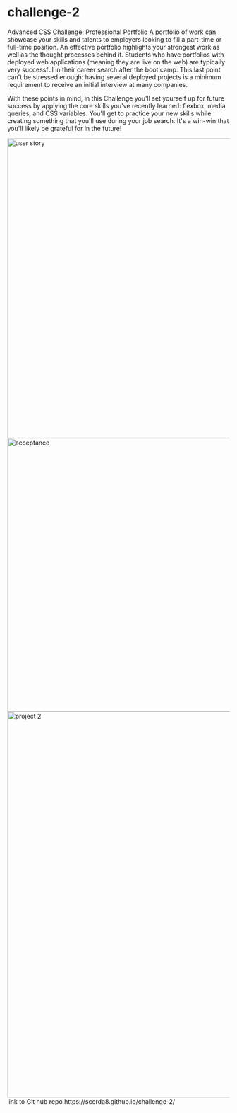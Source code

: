 # challenge-2

Advanced CSS Challenge: Professional Portfolio
A portfolio of work can showcase your skills and talents to employers looking to fill a part-time or full-time position. An effective portfolio highlights your strongest work as well as the thought processes behind it. Students who have portfolios with deployed web applications (meaning they are live on the web) are typically very successful in their career search after the boot camp. This last point can't be stressed enough: having several deployed projects is a minimum requirement to receive an initial interview at many companies.

With these points in mind, in this Challenge you'll set yourself up for future success by applying the core skills you've recently learned: flexbox, media queries, and CSS variables. You'll get to practice your new skills while creating something that you'll use during your job search. It's a win-win that you'll likely be grateful for in the future!

<img width="677" alt="user story" src="https://github.com/scerda8/challenge-2/assets/159675591/540740d8-369b-46ed-9dcf-ba0c0756e6f2">

<img width="618" alt="acceptance" src="https://github.com/scerda8/challenge-2/assets/159675591/571af8a7-7a6e-4765-b9d6-5abf93b87b41">
<img width="873" alt="project 2" src="https://github.com/scerda8/challenge-2/assets/159675591/c78224b7-fb3d-4a03-b728-d6021b7775d3">
link to Git hub repo https://scerda8.github.io/challenge-2/

